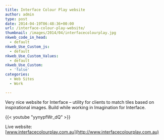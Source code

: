 ```yaml
---
title: Interface Colour Play website
author: admin
type: post
date: 2014-04-19T06:48:36+00:00
url: /interface-colour-play-website/
thumbnail: /images/2014/04/interfacecolourplay.jpg
nkweb_code_in_head:
  - default
nkweb_Use_Custom_js:
  - default
nkweb_Use_Custom_Values:
  - default
nkweb_Use_Custom:
  - 'false'
categories:
  - Web Sites
  - Work

---
```

Very nice website for Interface &#8211; utility for clients to match tiles based on inspirational images. Build while working in Imagination for Interface.

<!--more-->

{{< youtube "yynypfWr_dQ" >}}

Live website:  
[www.interfacecolourplay.com.au](http://www.interfacecolourplay.com.au)